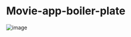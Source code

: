 # Movie-app-boiler-plate

![image](https://user-images.githubusercontent.com/24761808/175283782-02d63263-3335-4d32-b4d7-5c9f3ed335f4.png)
